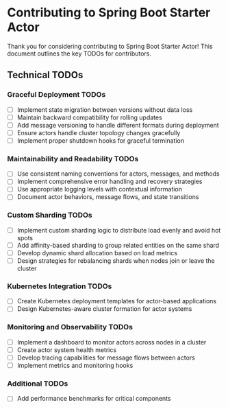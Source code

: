 # Contributing to Spring Boot Starter Actor

Thank you for considering contributing to Spring Boot Starter Actor! This document outlines the key TODOs for contributors.

## Technical TODOs

### Graceful Deployment TODOs
- [ ] Implement state migration between versions without data loss
- [ ] Maintain backward compatibility for rolling updates
- [ ] Add message versioning to handle different formats during deployment
- [ ] Ensure actors handle cluster topology changes gracefully
- [ ] Implement proper shutdown hooks for graceful termination

### Maintainability and Readability TODOs
- [ ] Use consistent naming conventions for actors, messages, and methods
- [ ] Implement comprehensive error handling and recovery strategies
- [ ] Use appropriate logging levels with contextual information
- [ ] Document actor behaviors, message flows, and state transitions

### Custom Sharding TODOs
- [ ] Implement custom sharding logic to distribute load evenly and avoid hot spots
- [ ] Add affinity-based sharding to group related entities on the same shard
- [ ] Develop dynamic shard allocation based on load metrics
- [ ] Design strategies for rebalancing shards when nodes join or leave the cluster

### Kubernetes Integration TODOs
- [ ] Create Kubernetes deployment templates for actor-based applications
- [ ] Design Kubernetes-aware cluster formation for actor systems

### Monitoring and Observability TODOs
- [ ] Implement a dashboard to monitor actors across nodes in a cluster
- [ ] Create actor system health metrics 
- [ ] Develop tracing capabilities for message flows between actors
- [ ] Implement metrics and monitoring hooks

### Additional TODOs
- [ ] Add performance benchmarks for critical components
